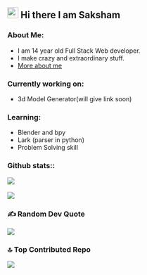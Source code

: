 ## <img height="25" src="https://fonts.gstatic.com/s/e/notoemoji/latest/1f44b_1f3fb/512.webp" alt="waiving hand"> Hi there I am Saksham 

### About Me:
 - I am 14 year old Full Stack Web developer.
 - I make crazy and extraordinary stuff.
 - [More about me](https://www.webwithsaksham.com)

### Currently working on:
 - 3d Model Generator(will give link soon)

### Learning:
 - Blender and bpy
 - Lark (parser in python)
 - Problem Solving skill

### Github stats::
![](https://github-readme-stats.vercel.app/api?username=sakshamwithweb&show_icons=true&theme=transparent)<br/><br/>
![](https://github-readme-stats.vercel.app/api/wakatime?username=sakshamwithweb&layout=compact&theme=transparent)

### ✍️ Random Dev Quote
![](https://quotes-github-readme.vercel.app/api?type=horizontal&theme=transparent)

### 🔝 Top Contributed Repo
![](https://github-contributor-stats.vercel.app/api?username=sakshamwithweb&limit=5&theme=transparent&combine_all_yearly_contributions=true)
